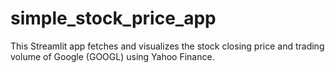 # simple_stock_price_app
This Streamlit app fetches and visualizes the stock closing price and trading volume of Google (GOOGL) using Yahoo Finance.

